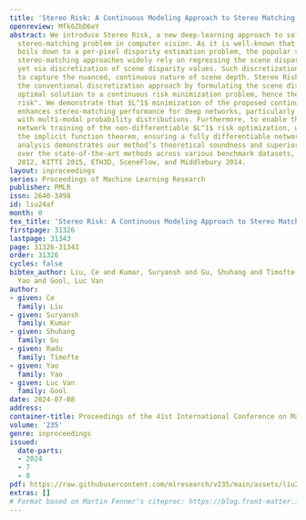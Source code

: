 ```yaml
---
title: 'Stereo Risk: A Continuous Modeling Approach to Stereo Matching'
openreview: Mfk6ZbD6eY
abstract: We introduce Stereo Risk, a new deep-learning approach to solve the classical
  stereo-matching problem in computer vision. As it is well-known that stereo matching
  boils down to a per-pixel disparity estimation problem, the popular state-of-the-art
  stereo-matching approaches widely rely on regressing the scene disparity values,
  yet via discretization of scene disparity values. Such discretization often fails
  to capture the nuanced, continuous nature of scene depth. Stereo Risk departs from
  the conventional discretization approach by formulating the scene disparity as an
  optimal solution to a continuous risk minimization problem, hence the name "stereo
  risk". We demonstrate that $L^1$ minimization of the proposed continuous risk function
  enhances stereo-matching performance for deep networks, particularly for disparities
  with multi-modal probability distributions. Furthermore, to enable the end-to-end
  network training of the non-differentiable $L^1$ risk optimization, we exploited
  the implicit function theorem, ensuring a fully differentiable network. A comprehensive
  analysis demonstrates our method’s theoretical soundness and superior performance
  over the state-of-the-art methods across various benchmark datasets, including KITTI
  2012, KITTI 2015, ETH3D, SceneFlow, and Middlebury 2014.
layout: inproceedings
series: Proceedings of Machine Learning Research
publisher: PMLR
issn: 2640-3498
id: liu24af
month: 0
tex_title: 'Stereo Risk: A Continuous Modeling Approach to Stereo Matching'
firstpage: 31326
lastpage: 31343
page: 31326-31343
order: 31326
cycles: false
bibtex_author: Liu, Ce and Kumar, Suryansh and Gu, Shuhang and Timofte, Radu and Yao,
  Yao and Gool, Luc Van
author:
- given: Ce
  family: Liu
- given: Suryansh
  family: Kumar
- given: Shuhang
  family: Gu
- given: Radu
  family: Timofte
- given: Yao
  family: Yao
- given: Luc Van
  family: Gool
date: 2024-07-08
address:
container-title: Proceedings of the 41st International Conference on Machine Learning
volume: '235'
genre: inproceedings
issued:
  date-parts:
  - 2024
  - 7
  - 8
pdf: https://raw.githubusercontent.com/mlresearch/v235/main/assets/liu24af/liu24af.pdf
extras: []
# Format based on Martin Fenner's citeproc: https://blog.front-matter.io/posts/citeproc-yaml-for-bibliographies/
---
```

